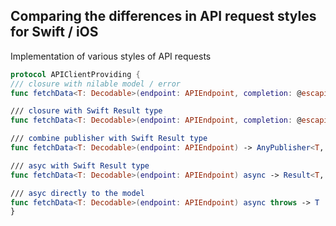 ## Comparing the differences in API request styles for Swift / iOS

Implementation of various styles of API requests

```swift
protocol APIClientProviding {
/// closure with nilable model / error
func fetchData<T: Decodable>(endpoint: APIEndpoint, completion: @escaping (T?, APIError?) -> Void)

/// closure with Swift Result type
func fetchData<T: Decodable>(endpoint: APIEndpoint, completion: @escaping (Result<T, APIError>) -> Void)

/// combine publisher with Swift Result type
func fetchData<T: Decodable>(endpoint: APIEndpoint) -> AnyPublisher<T, APIError>

/// asyc with Swift Result type
func fetchData<T: Decodable>(endpoint: APIEndpoint) async -> Result<T, APIError>

/// asyc directly to the model
func fetchData<T: Decodable>(endpoint: APIEndpoint) async throws -> T
}
```
